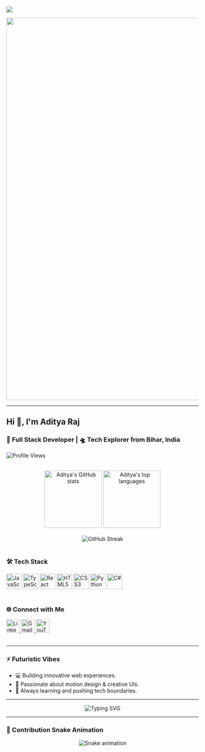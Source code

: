 <!-- Futuristic Header Banner -->
<img src="https://readme-typing-svg.demolab.com?font=Orbitron&size=30&duration=4000&pause=1000&color=00F7FF&center=true&vCenter=true&width=1000&lines=Hey+%F0%9F%91%8B%2C+I'm+Aditya+Raj!;Full+Stack+Developer+%7C+Tech+Adventurer;Let's+Build+the+Future+Together!;" align="center" />

<p align="center">
  <img src="https://user-images.githubusercontent.com/79890427/218319219-4812b32d-f8f4-4b59-bc29-e72c5b7d89c1.gif" width="1000" />
</p>

---

<h2 align="left">Hi 👋, I'm Aditya Raj</h2>
<h3 align="left">🚀 Full Stack Developer | 🛸 Tech Explorer from Bihar, India</h3>

<p align="left">
  <img src="https://komarev.com/ghpvc/?username=ADITYA0018TH&style=flat-square&color=00F7FF" alt="Profile Views" />
</p>

<br/>

<div align="center">
  <img src="https://github-readme-stats.vercel.app/api?username=ADITYA0018TH&hide_title=false&hide_rank=false&show_icons=true&include_all_commits=true&count_private=true&disable_animations=false&theme=radical&locale=en&hide_border=false" height="150" alt="Aditya's GitHub stats" />
  <img src="https://github-readme-stats.vercel.app/api/top-langs/?username=ADITYA0018TH&layout=compact&theme=radical&hide_border=false" height="150" alt="Aditya's top languages" />
</div>

<br/>

<div align="center">
  <img src="https://github-readme-streak-stats.herokuapp.com/?user=ADITYA0018TH&theme=radical&hide_border=true" alt="GitHub Streak" />
</div>

<br/>

### 🛠️ Tech Stack

<div align="left">
  <img src="https://cdn.jsdelivr.net/gh/devicons/devicon/icons/javascript/javascript-original.svg" height="40" alt="JavaScript" />
  <img src="https://cdn.jsdelivr.net/gh/devicons/devicon/icons/typescript/typescript-original.svg" height="40" alt="TypeScript" />
  <img src="https://cdn.jsdelivr.net/gh/devicons/devicon/icons/react/react-original.svg" height="40" alt="React" />
  <img src="https://cdn.jsdelivr.net/gh/devicons/devicon/icons/html5/html5-original.svg" height="40" alt="HTML5" />
  <img src="https://cdn.jsdelivr.net/gh/devicons/devicon/icons/css3/css3-original.svg" height="40" alt="CSS3" />
  <img src="https://cdn.jsdelivr.net/gh/devicons/devicon/icons/python/python-original.svg" height="40" alt="Python" />
  <img src="https://cdn.jsdelivr.net/gh/devicons/devicon/icons/cplusplus/cplusplus-original.svg" height="40" alt="C#" />
</div>

<br/>

### 🌐 Connect with Me

<div align="left">
  <a href="https://www.linkedin.com/in/aditya-raj-17a79a22b?utm_source=share&utm_campaign=share_via&utm_content=profile&utm_medium=android_app" target="_blank">
    <img src="https://img.shields.io/badge/LinkedIn-0077B5?style=for-the-badge&logo=linkedin&logoColor=white" height="35" alt="LinkedIn Badge" />
  </a>
  <a href="mailto:aditya.raj0018th@gmail.com" target="_blank">
    <img src="https://img.shields.io/badge/Gmail-D14836?style=for-the-badge&logo=gmail&logoColor=white" height="35" alt="Gmail Badge" />
  </a>
  <a href="https://www.youtube.com/@ADITYA0018TH" target="_blank">
    <img src="https://img.shields.io/badge/Youtube-FF0000?style=for-the-badge&logo=youtube&logoColor=white" height="35" alt="YouTube Badge" />
  </a>
</div>

<br clear="both">

---

### ⚡ Futuristic Vibes
- 💻 Building innovative web experiences.
- 🚀 Passionate about motion design & creative UIs.
- 🧠 Always learning and pushing tech boundaries.

---

<div align="center">
  <img src="https://readme-typing-svg.demolab.com?font=Fira+Code&weight=500&pause=1000&color=00F7FF&center=true&vCenter=true&width=435&lines=Let's+Code+the+Future+Together!;Always+Building+Something+Cool!;FullStack+Developer+%7C+Tech+Adventurer" alt="Typing SVG" />
</div>

---

### 🐍 Contribution Snake Animation

<div align="center">
  <div align="center">
  <img src="https://raw.githubusercontent.com/ADITYA0018TH/ADITYA0018TH/output/snake.svg" alt="Snake animation" />
</div>
</div>
